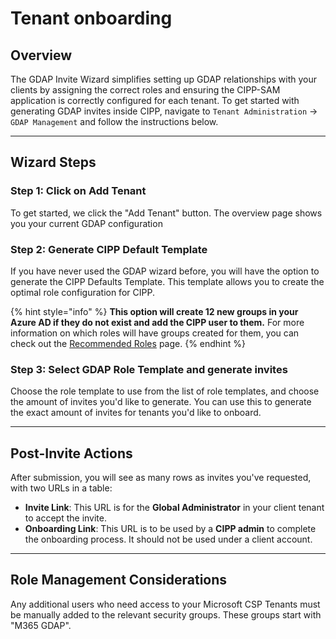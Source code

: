 # Tenant onboarding

## Overview

The GDAP Invite Wizard simplifies setting up GDAP relationships with your clients by assigning the correct roles and ensuring the CIPP-SAM application is correctly configured for each tenant. To get started with generating GDAP invites inside CIPP, navigate to `Tenant Administration` -> `GDAP Management` and follow the instructions below.

***

## **Wizard Steps**

### **Step 1: Click on Add Tenant**

To get started, we click the "Add Tenant" button. The overview page shows you your current GDAP configuration

### **Step 2: Generate CIPP Default Template**

If you have never used the GDAP wizard before, you will have the option to generate the CIPP Defaults Template. This template allows you to create the optimal role configuration for CIPP.

{% hint style="info" %}
**This option will create 12 new groups in your Azure AD if they do not exist and add the CIPP user to them.** For more information on which roles will have groups created for them, you can check out the [Recommended Roles](../gdap/recommended-roles.md) page.
{% endhint %}

### **Step 3: Select GDAP Role Template and generate invites**

Choose the role template to use from the list of role templates, and choose the amount of invites you'd like to generate. You can use this to generate the exact amount of invites for tenants you'd like to onboard.

***

## **Post-Invite Actions**

After submission, you will see as many rows as invites you've requested, with two URLs in a table:

* **Invite Link**: This URL is for the **Global Administrator** in your client tenant to accept the invite.
* **Onboarding Link**: This URL is to be used by a **CIPP admin** to complete the onboarding process. It should not be used under a client account.

***

## Role Management Considerations

Any additional users who need access to your Microsoft CSP Tenants must be manually added to the relevant security groups. These groups start with "M365 GDAP".
